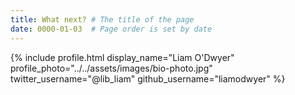 ```yaml
---
title: What next? # The title of the page
date: 0000-01-03  # Page order is set by date
---
```








{% include profile.html
  display_name="Liam O'Dwyer"
  profile_photo="../../assets/images/bio-photo.jpg"
  twitter_username="@lib_liam"
  github_username="liamodwyer"
%}
